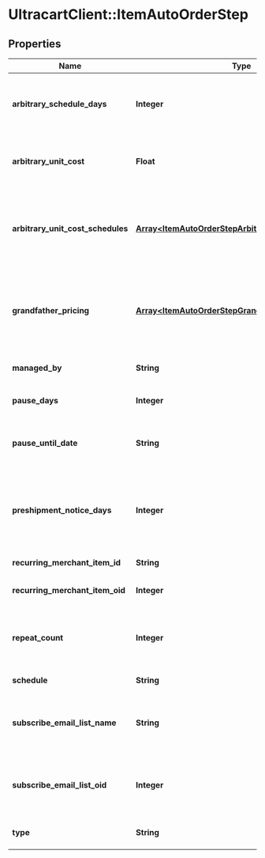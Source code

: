 # UltracartClient::ItemAutoOrderStep

## Properties
Name | Type | Description | Notes
------------ | ------------- | ------------- | -------------
**arbitrary_schedule_days** | **Integer** | If the schedule is arbitrary, then this is the number of days | [optional] 
**arbitrary_unit_cost** | **Float** | Arbitrary unit cost used to override the regular item cost | [optional] 
**arbitrary_unit_cost_schedules** | [**Array&lt;ItemAutoOrderStepArbitraryUnitCostSchedule&gt;**](ItemAutoOrderStepArbitraryUnitCostSchedule.md) | Arbitrary unit costs schedules for more advanced discounting by rebill attempt | [optional] 
**grandfather_pricing** | [**Array&lt;ItemAutoOrderStepGrandfatherPricing&gt;**](ItemAutoOrderStepGrandfatherPricing.md) | Grand-father pricing configuration if the rebill schedule has changed over time | [optional] 
**managed_by** | **String** | Managed by (defaults to UltraCart) | [optional] 
**pause_days** | **Integer** | Number of days to pause | [optional] 
**pause_until_date** | **String** | Wait for this step to happen until the specified date | [optional] 
**preshipment_notice_days** | **Integer** | If set, a pre-shipment notice is sent to the customer this many days in advance | [optional] 
**recurring_merchant_item_id** | **String** | Item id to rebill | [optional] 
**recurring_merchant_item_oid** | **Integer** | Item object identifier to rebill | [optional] 
**repeat_count** | **Integer** | Number of times to rebill.  Last step can be null for infinite | [optional] 
**schedule** | **String** | Frequency of the rebill | [optional] 
**subscribe_email_list_name** | **String** | Email list name to subscribe the customer to when the rebill occurs | [optional] 
**subscribe_email_list_oid** | **Integer** | Email list identifier to subscribe the customer to when this rebill occurs | [optional] 
**type** | **String** | Type of step (item or pause) | [optional] 


